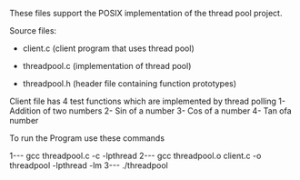 These files support the POSIX implementation of the thread pool project.

Source files:

- client.c (client program that uses thread pool)

- threadpool.c (implementation of thread pool)

- threadpool.h (header file containing function prototypes)

Client file has 4 test functions which are implemented by thread polling
    1- Addition  of two numbers
    2- Sin of a number
    3- Cos of a number
    4- Tan ofa number

To run the Program use these commands

1---  gcc threadpool.c -c -lpthread
2---  gcc threadpool.o client.c -o threadpool -lpthread -lm
3--- ./threadpool


